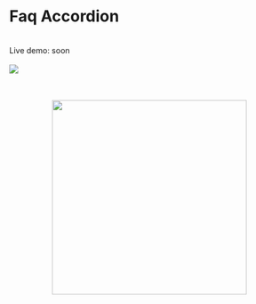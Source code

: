 # Faq Accordion

<br>
Live demo: soon
<br>
<br>
<img src="https://github.com/FlavioAlfonzetti/faq-accordion/assets/107587774/2a80be2c-d5bb-40f7-b6e4-d011e6a37f3f">
<br>
<br>
<br>
<p align="center">
  <img src="https://github.com/FlavioAlfonzetti/faq-accordion/assets/107587774/d59d349a-88b2-4993-b6ef-f8bcc1722bc8" | width="350px">
</p>
